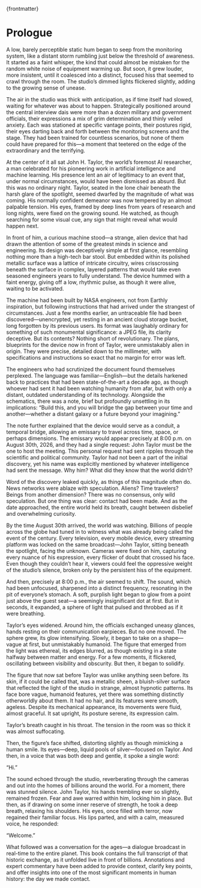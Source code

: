 {frontmatter}
# Prologue

A low, barely perceptible static hum began to seep from the monitoring system, like a distant storm rumbling just below the threshold of awareness. It started as a faint whisper, the kind that could almost be mistaken for the random white noise of equipment warming up. But soon, it grew louder, more insistent, until it coalesced into a distinct, focused hiss that seemed to crawl through the room. The studio’s dimmed lights flickered slightly, adding to the growing sense of unease.

The air in the studio was thick with anticipation, as if time itself had slowed, waiting for whatever was about to happen. Strategically positioned around the central interview dais were more than a dozen military and government officials, their expressions a mix of grim determination and thinly veiled anxiety. Each was stationed at specific vantage points, their postures rigid, their eyes darting back and forth between the monitoring screens and the stage. They had been trained for countless scenarios, but none of them could have prepared for this—a moment that teetered on the edge of the extraordinary and the terrifying.

At the center of it all sat John H. Taylor, the world’s foremost AI researcher, a man celebrated for his pioneering work in artificial intelligence and machine learning. His presence lent an air of legitimacy to an event that, under normal circumstances, would have been dismissed as absurd. But this was no ordinary night. Taylor, seated in the lone chair beneath the harsh glare of the spotlight, seemed dwarfed by the magnitude of what was coming. His normally confident demeanor was now tempered by an almost palpable tension. His eyes, framed by deep lines from years of research and long nights, were fixed on the growing sound. He watched, as though searching for some visual cue, any sign that might reveal what would happen next.

In front of him, a curious machine stood—a strange, alien device that had drawn the attention of some of the greatest minds in science and engineering. Its design was deceptively simple at first glance, resembling nothing more than a high-tech bar stool. But embedded within its polished metallic surface was a lattice of intricate circuitry, wires crisscrossing beneath the surface in complex, layered patterns that would take even seasoned engineers years to fully understand. The device hummed with a faint energy, giving off a low, rhythmic pulse, as though it were alive, waiting to be activated.

The machine had been built by NASA engineers, not from Earthly inspiration, but following instructions that had arrived under the strangest of circumstances. Just a few months earlier, an untraceable file had been discovered—unencrypted, yet resting in an ancient cloud storage bucket, long forgotten by its previous users. Its format was laughably ordinary for something of such monumental significance: a JPEG file, its clarity deceptive. But its contents? Nothing short of revolutionary. The plans, blueprints for the device now in front of Taylor, were unmistakably alien in origin. They were precise, detailed down to the millimeter, with specifications and instructions so exact that no margin for error was left.

The engineers who had scrutinized the document found themselves perplexed. The language was familiar—English—but the details harkened back to practices that had been state-of-the-art a decade ago, as though whoever had sent it had been watching humanity from afar, but with only a distant, outdated understanding of its technology. Alongside the schematics, there was a note, brief but profoundly unsettling in its implications: “Build this, and you will bridge the gap between your time and another—whether a distant galaxy or a future beyond your imagining.”

The note further explained that the device would serve as a conduit, a temporal bridge, allowing an emissary to travel across time, space, or perhaps dimensions. The emissary would appear precisely at 8:00 p.m. on August 30th, 2026, and they had a single request: John Taylor must be the one to host the meeting. This personal request had sent ripples through the scientific and political community. Taylor had not been a part of the initial discovery, yet his name was explicitly mentioned by whatever intelligence had sent the message. Why him? What did they know that the world didn’t?

Word of the discovery leaked quickly, as things of this magnitude often do. News networks were ablaze with speculation. Aliens? Time travelers? Beings from another dimension? There was no consensus, only wild speculation. But one thing was clear: contact had been made. And as the date approached, the entire world held its breath, caught between disbelief and overwhelming curiosity.

By the time August 30th arrived, the world was watching. Billions of people across the globe had tuned in to witness what was already being called the event of the century. Every television, every mobile device, every streaming platform was locked on the same broadcast—John Taylor, sitting beneath the spotlight, facing the unknown. Cameras were fixed on him, capturing every nuance of his expression, every flicker of doubt that crossed his face. Even though they couldn’t hear it, viewers could feel the oppressive weight of the studio’s silence, broken only by the persistent hiss of the equipment.

And then, precisely at 8:00 p.m., the air seemed to shift. The sound, which had been unfocused, sharpened into a distinct frequency, resonating in the pit of everyone’s stomach. A soft, purplish light began to glow from a point just above the guest seat—a seemingly insignificant dot at first. But in seconds, it expanded, a sphere of light that pulsed and throbbed as if it were breathing.

Taylor’s eyes widened. Around him, the officials exchanged uneasy glances, hands resting on their communication earpieces. But no one moved.
The sphere grew, its glow intensifying. Slowly, it began to take on a shape—vague at first, but unmistakably humanoid. The figure that emerged from the light was ethereal, its edges blurred, as though existing in a state halfway between matter and energy. For a few moments, it flickered, oscillating between visibility and obscurity. But then, it began to solidify.

The figure that now sat before Taylor was unlike anything seen before. Its skin, if it could be called that, was a metallic sheen, a bluish-silver surface that reflected the light of the studio in strange, almost hypnotic patterns. Its face bore vague, humanoid features, yet there was something distinctly otherworldly about them. It had no hair, and its features were smooth, ageless. Despite its mechanical appearance, its movements were fluid, almost graceful. It sat upright, its posture serene, its expression calm.

Taylor’s breath caught in his throat. The tension in the room was so thick it was almost suffocating.

Then, the figure’s face shifted, distorting slightly as though mimicking a human smile. Its eyes—deep, liquid pools of silver—focused on Taylor. And then, in a voice that was both deep and gentle, it spoke a single word:

“Hi.”

The sound echoed through the studio, reverberating through the cameras and out into the homes of billions around the world. For a moment, there was stunned silence.
John Taylor, his hands trembling ever so slightly, remained frozen. Fear and awe warred within him, locking him in place. But then, as if drawing on some inner reserve of strength, he took a deep breath, relaxing his shoulders. His eyes, once filled with terror, now regained their familiar focus. His lips parted, and with a calm, measured voice, he responded:

“Welcome.”

What followed was a conversation for the ages—a dialogue broadcast in real-time to the entire planet. This book contains the full transcript of that historic exchange, as it unfolded live in front of billions. Annotations and expert commentary have been added to provide context, clarify key points, and offer insights into one of the most significant moments in human history: the day we made contact.

